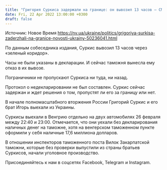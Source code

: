 ```yaml
---
title: "Григория Суркиса задержали на границе: он вывозил 13 часов — СМИ"
date: Fri, 22 Apr 2022 13:00:00 +0300
draft: false
---
```

Источник: Новое Время https://nv.ua/ukraine/politics/grigoriya-surkisa-zaderzhali-na-granice-novosti-ukrainy-50236041.html


 По данным собеседника издания, Суркис вывозил 13 часов через «зеленый коридор».

Часы не были указаны в декларации. И сейчас таможня вынесла ему отказ в их вывозе.

Пограничники не пропускают Суркиса ни туда, ни назад.

Протокол о недекларировании не был составлен. Суркис сейчас задержан и ждет решения о том, пропустят ли его за границу или нет.

В начале полномасштабного вторжения России Григорий Суркис и его брат Игорь выехали из Украины.

Суркисы выехали в Венгрию отдельно на двух автомобилях 26 февраля между 22:40 и 23:00. Отмечается, что они уехали без декларирования наличных денег на таможне, хотя на венгерском таможенном пункте оформили у себя наличные 17,6 миллиона долларов.

В отношении инспекторов таможенного поста Вилок Закарпатской таможни, которые без проверки выпустили из страны братьев Суркисов, начали уголовное производство.

Присоединяйтесь к нам в соцсетях Facebook, Telegram и Instagram.
